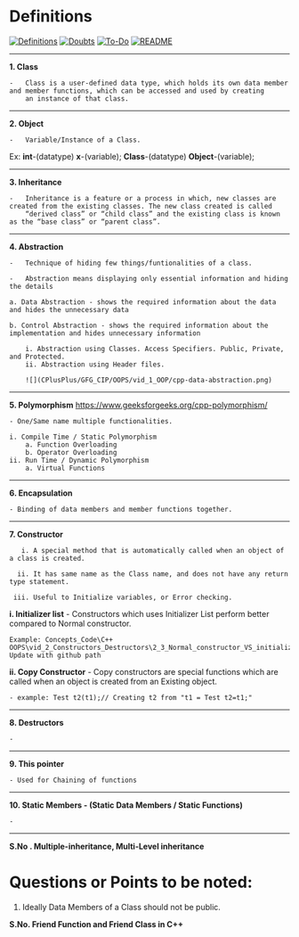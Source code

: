 # Definitions

[![Definitions](https://img.shields.io/badge/go--to-Definitions-blue.svg)](https://github.com/nutenkivinaykumar/CPlusPlus/blob/main/GFG_CIP/OOPS/README.definitions.md)
[![Doubts](https://img.shields.io/badge/go--to-Doubts-green.svg)](https://github.com/nutenkivinaykumar/CPlusPlus/blob/main/GFG_CIP/OOPS/README.doubts.md)
[![To-Do](https://img.shields.io/badge/go--to-To--Do-yellow.svg)](https://github.com/nutenkivinaykumar/CPlusPlus/blob/main/GFG_CIP/OOPS/README.To-Do.md)
[![README](https://img.shields.io/badge/go--to-README-red.svg)](https://github.com/nutenkivinaykumar/CPlusPlus/blob/main/GFG_CIP/OOPS/README.md)

__________________________________________________________________________________

**1. Class**
    
    -   Class is a user-defined data type, which holds its own data member and member functions, which can be accessed and used by creating
        an instance of that class. 

__________________________________________________________________________________

**2. Object**
    
    -   Variable/Instance of a Class. 

Ex: 
        **int**-(datatype) **x**-(variable);
        **Class**-(datatype) **Object**-(variable);

__________________________________________________________________________________

**3. Inheritance**
    
    -   Inheritance is a feature or a process in which, new classes are created from the existing classes. The new class created is called 
        “derived class” or “child class” and the existing class is known as the “base class” or “parent class”.

__________________________________________________________________________________

**4. Abstraction**
    
    -   Technique of hiding few things/funtionalities of a class.
    
    -   Abstraction means displaying only essential information and hiding the details

    a. Data Abstraction - shows the required information about the data and hides the unnecessary data
    
    b. Control Abstraction - shows the required information about the implementation and hides unnecessary information

        i. Abstraction using Classes. Access Specifiers. Public, Private, and Protected.
        ii. Abstraction using Header files. 

        ![](CPlusPlus/GFG_CIP/OOPS/vid_1_OOP/cpp-data-abstraction.png)

__________________________________________________________________________________

**5. Polymorphism**  https://www.geeksforgeeks.org/cpp-polymorphism/
    
    - One/Same name multiple functionalities.

    i. Compile Time / Static Polymorphism
        a. Function Overloading
        b. Operator Overloading
    ii. Run Time / Dynamic Polymorphism
        a. Virtual Functions

__________________________________________________________________________________

**6. Encapsulation**
    
    - Binding of data members and member functions together.

__________________________________________________________________________________

**7. Constructor**
    
       i. A special method that is automatically called when an object of a class is created.
    
      ii. It has same name as the Class name, and does not have any return type statement. 

     iii. Useful to Initialize variables, or Error checking.

**i. Initializer list**
    - Constructors which uses Initializer List perform better compared to Normal constructor. 
    
    Example: Concepts_Code\C++ OOPS\vid_2_Constructors_Destructors\2_3_Normal_constructor_VS_initializer_list.cpp Update with github path

**ii. Copy Constructor** 
    - Copy constructors are special functions which are called when an object is created from an Existing object. 

    - example: Test t2(t1);// Creating t2 from "t1 = Test t2=t1;"

__________________________________________________________________________________

**8. Destructors**

    - 


__________________________________________________________________________________

**9. This pointer**

    - Used for Chaining of functions

__________________________________________________________________________________

**10. Static Members - (Static Data Members / Static Functions)**

    - 
__________________________________________________________________________________
**S.No . Multiple-inheritance, Multi-Level inheritance**
# Questions or Points to be noted: 

1. Ideally Data Members of a Class should not be public. 


**S.No. Friend Function and Friend Class in C++**
